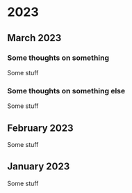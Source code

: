 # 2023

## March 2023

### Some thoughts on something

Some stuff

### Some thoughts on something else

Some stuff

## February 2023

Some stuff

## January 2023

Some stuff

